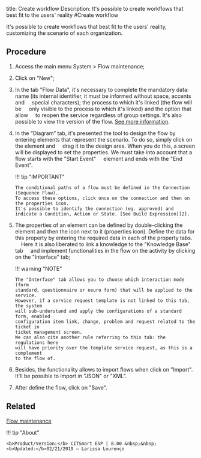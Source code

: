 title: Create workflow
Description: It's possible to create workflows that best fit to the users' reality
#Create workflow

 It's possible to create workflows that best fit to the users' reality, customizing the scenario of each organization.

Procedure
------------

1.  Access the main menu System \> Flow maintenance;

2.  Click on "New";

3.  In the tab "Flow Data", it's necessary to complete the mandatory data: name 
    (its internal identifier, it must be informed without space, accents and
    special characters); the process to which it's linked (the flow will be
    only visible to the process to which it's linked) and the option that allow
    to reopen the service regardless of group settings. It's also possible to
    view the version of the flow. [See more information][1].

3.  In the “Diagram” tab, it's presented the tool to design the flow by entering
    elements that represent the scenario. To do so, simply click on the element and
    drag it to the design area. When you do this, a screen will be displayed to set
    the properties. We must take into account that a flow starts with the "Start Event"
    element and ends with the "End Event".

    !!! tip "IMPORTANT"
    
        The conditional paths of a flow must be defined in the Connection (Sequence Flow). 
        To access these options, click once on the connection and then on the properties icon.
        It's possible to identify the connection (eg. approved) and indicate a Condition, Action or State. [See Build Expression][2].

4.  The properties of an element can be defined by double-clicking the element 
    and then the icon next to it (properties icon). Define the data for this
    property by entering the required data in each of the property tabs.
    Here it is also liberated to link a knowledge to the "Knowledge Base" tab
    and implement functionalities in the flow on the activity by clicking on 
    the "Interface" tab;

    !!! warning "NOTE"

        The "Interface" tab allows you to choose which interaction mode (form
        standard, questionnaire or neuro form) that will be applied to the service. 
        However, if a service request template is not linked to this tab, the system 
        will sub-understand and apply the configurations of a standard form, enabled 
        configuration item link, change, problem and request related to the ticket in
        ticket management screen.  
        We can also cite another rule referring to this tab: the regulations here
        will have priority over the template service request, as this is a complement 
        to the flow of.  

5.  Besides, the functionality allows to import flows when click on "Import". It'll be
    possible to import in "JSON" or "XML".

6.  After define the flow, click on "Save".

Related
------------

[Flow maintenance](/en-us/citsmart-esp-8/platform-administration/flow-maintenance/workflow-maintenance.html)

!!! tip "About"

    <b>Product/Version:</b> CITSmart ESP | 8.00 &nbsp;&nbsp;
    <b>Updated:</b>02/21/2019 – Larissa Lourenço

[1]:/en-us/citsmart-esp-8/platform-administration/flow-maintenance/workflow-maintenance.html
[2]:/en-us/citsmart-esp-8/platform-administration/flow-maintenance/expressions-creator.html
